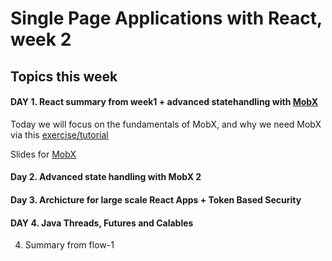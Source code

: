 # Single Page Applications with React, week 2
## Topics this week
#### DAY 1. React summary from week1 + advanced statehandling with [MobX](https://github.com/mobxjs/mobx)

Today we will focus on the fundamentals of MobX, and why we need MobX via this [exercise/tutorial](https://docs.google.com/document/d/1WsyQTcXsq_8B_6gUiHmVpPZMG9saoRjVw0pxSgFqOKU/edit?usp=sharing)

Slides for [MobX](http://slides3-plaul.rhcloud.com/state/stateHandling.html)

#### Day 2. Advanced state handling with MobX 2

#### Day 3. Archicture for large scale React Apps + Token Based Security

#### DAY 4. Java Threads, Futures and Calables
4. Summary from flow-1


